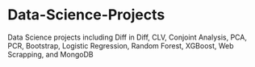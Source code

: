 # Data-Science-Projects
Data Science projects including Diff in Diff, CLV, Conjoint Analysis, PCA, PCR, Bootstrap, Logistic Regression, Random Forest, XGBoost, Web Scrapping, and MongoDB
